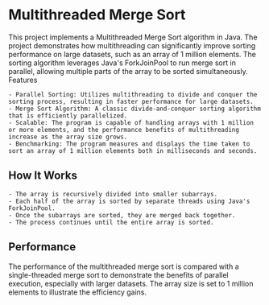 # Multithreaded Merge Sort

This project implements a Multithreaded Merge Sort algorithm in Java. The project demonstrates how multithreading can significantly improve sorting performance on large datasets, such as an array of 1 million elements. The sorting algorithm leverages Java's ForkJoinPool to run merge sort in parallel, allowing multiple parts of the array to be sorted simultaneously.
Features

    - Parallel Sorting: Utilizes multithreading to divide and conquer the sorting process, resulting in faster performance for large datasets.
    - Merge Sort Algorithm: A classic divide-and-conquer sorting algorithm that is efficiently parallelized.
    - Scalable: The program is capable of handling arrays with 1 million or more elements, and the performance benefits of multithreading increase as the array size grows.
    - Benchmarking: The program measures and displays the time taken to sort an array of 1 million elements both in milliseconds and seconds.

## How It Works

    - The array is recursively divided into smaller subarrays.
    - Each half of the array is sorted by separate threads using Java's ForkJoinPool.
    - Once the subarrays are sorted, they are merged back together.
    - The process continues until the entire array is sorted.

## Performance

The performance of the multithreaded merge sort is compared with a single-threaded merge sort to demonstrate the benefits of parallel execution, especially with larger datasets. The array size is set to 1 million elements to illustrate the efficiency gains.
